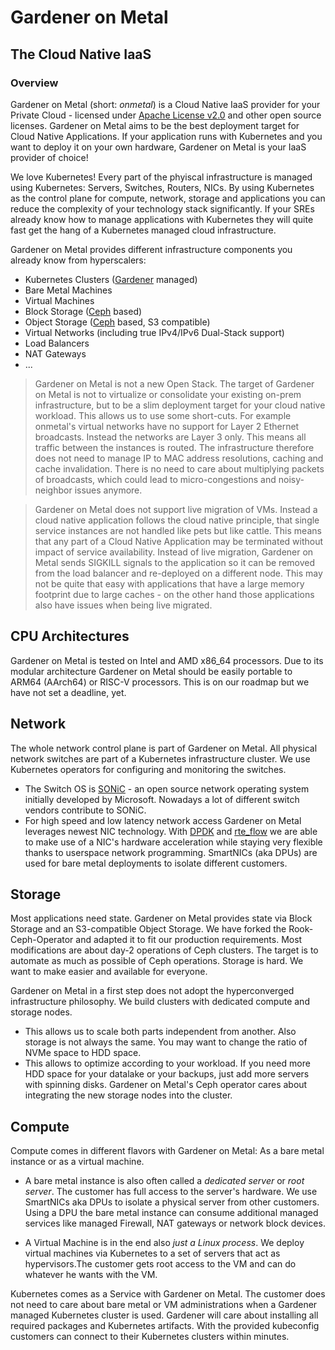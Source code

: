 # Gardener on Metal
## The Cloud Native IaaS

### Overview
Gardener on Metal (short: *onmetal*) is a Cloud Native IaaS provider for your Private Cloud - licensed under [Apache License v2.0](https://www.apache.org/licenses/LICENSE-2.0) and other open source licenses.
Gardener on Metal aims to be the best deployment target for Cloud Native Applications.
If your application runs with Kubernetes and you want to deploy it on your own hardware,
Gardener on Metal is your IaaS provider of choice!

We love Kubernetes!
Every part of the phyiscal infrastructure is managed using Kubernetes: Servers, Switches, Routers, NICs.
By using Kubernetes as the control plane for compute, network, storage and applications you can reduce the complexity of your technology stack significantly.
If your SREs already know how to manage applications with Kubernetes they will quite fast get the hang of a Kubernetes managed cloud infrastructure.

Gardener on Metal provides different infrastructure components you already know from hyperscalers:
- Kubernetes Clusters ([Gardener](https://gardener.cloud/) managed)
- Bare Metal Machines
- Virtual Machines
- Block Storage ([Ceph](https://docs.ceph.com/en/latest/) based)
- Object Storage ([Ceph](https://docs.ceph.com/en/latest/) based, S3 compatible)
- Virtual Networks (including true IPv4/IPv6 Dual-Stack support)
- Load Balancers
- NAT Gateways
- ...

> Gardener on Metal is not a new Open Stack.
The target of Gardener on Metal is not to virtualize or consolidate your existing on-prem infrastructure,
but to be a slim deployment target for your cloud native workload. This allows us to use some short-cuts.
For example onmetal's virtual networks have no support for Layer 2 Ethernet broadcasts. Instead the networks are
Layer 3 only. This means all traffic between the instances is routed. The infrastructure therefore does not need to
manage IP to MAC address resolutions, caching and cache invalidation. There is no need to care about multiplying
packets of broadcasts, which could lead to micro-congestions and noisy-neighbor issues anymore.

> Gardener on Metal does not support live migration of VMs.
Instead a cloud native application follows the cloud native principle, that single service instances are not handled like
pets but like cattle. This means that any part of a Cloud Native Application may be terminated without impact of service
availability. Instead of live migration, Gardener on Metal sends SIGKILL signals to the application so it can be removed
from the load balancer and re-deployed on a different node. This may not be quite that easy with applications that have
a large memory footprint due to large caches - on the other hand those applications also have issues when being live
migrated.

## CPU Architectures
Gardener on Metal is tested on Intel and AMD x86_64 processors. Due to its modular architecture Gardener on Metal
should be easily portable to ARM64 (AArch64) or RISC-V processors. This is on our roadmap but we have not set a
deadline, yet.

## Network
The whole network control plane is part of Gardener on Metal.
All physical network switches are part of a Kubernetes infrastructure cluster. We use Kubernetes operators for configuring and monitoring the switches.
- The Switch OS is [SONiC](https://azure.github.io/SONiC/) - an open source network operating system initially
developed by Microsoft. Nowadays a lot of different switch vendors contribute to SONiC.
- For high speed and low latency network access Gardener on Metal leverages newest NIC technology.
With [DPDK](https://www.dpdk.org/) and [rte_flow](https://doc.dpdk.org/guides/prog_guide/rte_flow.html) we are able
to make use of a NIC's hardware acceleration while staying very flexible thanks to userspace network programming.
SmartNICs (aka DPUs) are used for bare metal deployments to isolate different customers.

## Storage
Most applications need state. Gardener on Metal provides state via Block Storage and an S3-compatible Object
Storage. We have forked the Rook-Ceph-Operator and adapted it to fit our production requirements. Most
modifications are about day-2 operations of Ceph clusters. The target is to automate as much as possible of Ceph
operations. Storage is hard. We want to make easier and available for everyone.

Gardener on Metal in a first step does not adopt the hyperconverged infrastructure philosophy. We build clusters with dedicated compute and storage nodes.
- This allows us to scale both parts independent from another. Also storage is not always the same. You may want to change the ratio of NVMe space to HDD space.
- This allows to optimize according to your workload. If you need more HDD space for your datalake or your backups,
just add more servers with spinning disks. Gardener on Metal's Ceph operator cares about integrating the new storage
nodes into the cluster.

## Compute
Compute comes in different flavors with Gardener on Metal: As a bare metal instance or as a virtual machine.
- A bare metal instance is also often called a *dedicated server* or *root server*. The customer has full access to the server's hardware. We use SmartNICs aka DPUs to isolate a physical server from other customers. Using a DPU the bare metal instance can consume additional managed services like managed Firewall, NAT gateways or network block devices.

- A Virtual Machine is in the end also *just a Linux process*.
We deploy virtual machines via Kubernetes to a set of servers that act as hypervisors.The customer gets root access to the VM and can do whatever he wants with the VM.

Kubernetes comes as a Service with Gardener on Metal.
The customer does not need to care about bare metal or VM administrations when a Gardener managed Kubernetes
cluster is used. Gardener will care about installing all required packages and Kubernetes artifacts. With the provided
kubeconfig customers can connect to their Kubernetes clusters within minutes.
